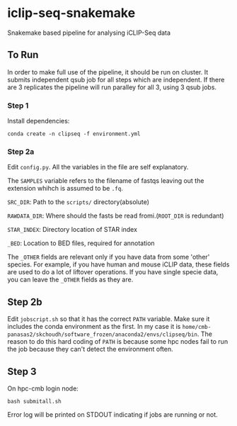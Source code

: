 # iclip-seq-snakemake
Snakemake based pipeline for analysing iCLIP-Seq data
## To Run

In order to make full use of the pipeline, it should be run on cluster.
It submits independent qsub job for all steps which are independent.
If there are 3 replicates the pipeline will run paralley for all 3, using 
3 qsub jobs.

### Step 1

Install dependencies:

`conda create -n clipseq -f environment.yml`


### Step 2a

Edit `config.py`. All the variables in the file
are self explanatory.

The `SAMPLES` variable refers to the filename of fastqs leaving out the extension
whihch is assumed to be `.fq`.

`SRC_DIR`: Path to the `scripts/` directory(absolute)

`RAWDATA_DIR`: Where should the fasts be read fromi.(`ROOT_DIR` is redundant)

`STAR_INDEX`: Directory location of STAR index

`_BED`: Location to BED files, required for annotation

The `_OTHER` fields are relevant only if you have data from some 'other' species. For example, if you have human
and mouse iCLIP data, these fields are used to do a lot of liftover operations. If you have single specie data, you
can leave the `_OTHER` fields as they are.

## Step 2b
Edit `jobscript.sh` so that it has the correct `PATH` variable. Make sure it includes the conda environment as the first.
In my case it is `home/cmb-panasas2/skchoudh/software_frozen/anaconda2/envs/clipseq/bin`. The reason to do this hard coding of `PATH` is because some hpc nodes fail to run the job because they can't detect the environment often.

## Step 3 

On hpc-cmb login node:

`bash submitall.sh`

Error log will be printed on STDOUT indicating if jobs are running or not.

